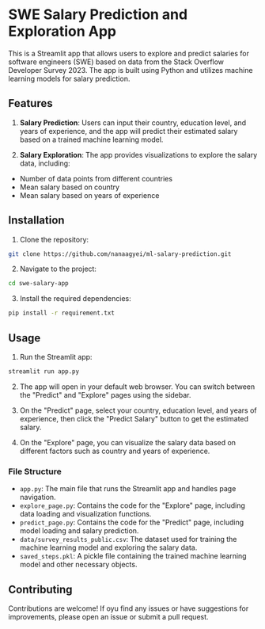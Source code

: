 # SWE Salary Prediction and Exploration App

This is a Streamlit app that allows users to explore and predict salaries for software engineers (SWE) based on data from the Stack Overflow Developer Survey 2023. The app is built using Python and utilizes machine learning models for salary prediction.

## Features

1. **Salary Prediction**: Users can input their country, education level, and years of experience, and the app will predict their estimated salary based on a trained machine learning model.

2. **Salary Exploration**: The app provides visualizations to explore the salary data, including:

- Number of data points from different countries
- Mean salary based on country
- Mean salary based on years of experience

## Installation

1. Clone the repository:

```bash
git clone https://github.com/nanaagyei/ml-salary-prediction.git
```

2. Navigate to the project:

```bash
cd swe-salary-app
```

3. Install the required dependencies:

```bash
pip install -r requirement.txt
```

## Usage

1. Run the Streamlit app:

```bash
streamlit run app.py
```

2. The app will open in your default web browser. You can switch between the "Predict" and "Explore" pages using the sidebar.

3. On the "Predict" page, select your country, education level, and years of experience, then click the "Predict Salary" button to get the estimated salary.

4. On the "Explore" page, you can visualize the salary data based on different factors such as country and years of experience.

### File Structure

- `app.py`: The main file that runs the Streamlit app and handles page navigation.
- `explore_page.py`: Contains the code for the "Explore" page, including data loading and visualization functions.
- `predict_page.py`: Contains the code for the "Predict" page, including model loading and salary prediction.
- `data/survey_results_public.csv`: The dataset used for training the machine learning model and exploring the salary data.
- `saved_steps.pkl`: A pickle file containing the trained machine learning model and other necessary objects.

## Contributing

Contributions are welcome! If oyu find any issues or have suggestions for improvements, please open an issue or submit a pull request.
